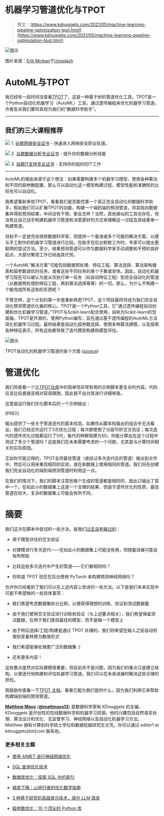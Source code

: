 # 机器学习管道优化与TPOT

> 原文：[https://www.kdnuggets.com/2021/05/machine-learning-pipeline-optimization-tpot.html](https://www.kdnuggets.com/2021/05/machine-learning-pipeline-optimization-tpot.html)

![图示](../Images/768d8e0940ca454156bd5deead1beb7d.png)

图片来源：[Erik Mclean](https://unsplash.com/@introspectivedsgn?utm_source=unsplash&utm_medium=referral&utm_content=creditCopyText)于[Unsplash](https://unsplash.com/s/photos/pipeline?utm_source=unsplash&utm_medium=referral&utm_content=creditCopyText)

# AutoML与TPOT

我已经有一段时间没查看[TPOT](https://github.com/EpistasisLab/tpot/)了，这是一种基于树的管道优化工具。TPOT是一个Python自动化机器学习（AutoML）工具，通过遗传编程来优化机器学习管道。作者告诉我们要将其视为我们的“数据科学助手”。

* * *

## 我们的三大课程推荐

![](../Images/0244c01ba9267c002ef39d4907e0b8fb.png) 1\. [谷歌网络安全证书](https://www.kdnuggets.com/google-cybersecurity) - 快速进入网络安全职业轨道。

![](../Images/e225c49c3c91745821c8c0368bf04711.png) 2\. [谷歌数据分析专业证书](https://www.kdnuggets.com/google-data-analytics) - 提升你的数据分析技能

![](../Images/0244c01ba9267c002ef39d4907e0b8fb.png) 3\. [谷歌IT支持专业证书](https://www.kdnuggets.com/google-itsupport) - 支持你的组织的IT工作

* * *

AutoML的理由来源于这个想法：如果需要构建多个机器学习模型，使用各种算法和不同的超参数配置，那么可以自动化这一模型构建过程，模型性能和准确性的比较也可以自动化。

我希望重新审视TPOT，看看我们是否能完善一个真正完全自动化的数据科学助手。假如我们可以扩展TPOT的功能，构建一个端到端的预测管道，将其指向数据集并得到预测结果，中间没有干预，那会怎样？当然，其他类似的工具也存在，但没有比自己动手构建机器学习管道和决策更好的方式来理解这一过程及其结果单一构建管道。

目标不一定是完全排除数据科学家，但提供一个基准或多个可能的解决方案，以便与手工制作的机器学习管道进行比较。在助手在后台默默工作时，专家可以提出更聪明的尝试方法。至少，结果预测管道可以作为数据科学家手动调整和干预的良好起点，大部分繁琐工作已经由其代劳。

一个AutoML“解决方案”可能包括数据预处理、特征工程、算法选择、算法架构搜索和超参数调优的任务，或者这些不同任务的某个子集或变体。因此，自动化机器学习现在可以被认为是从仅执行单一任务（如自动特征工程）到完全自动化的管道（从数据预处理到特征工程，再到算法选择等等）的一切。那么，为什么不构建一个能完成所有这些的东西呢？

不管怎样，这个计划的第一步是重新熟悉TPOT，这个项目最终将成为我们完全自动化预测管道优化器的核心。TPOT是一个Python工具，它“通过遗传编程自动创建和优化机器学习管道。”TPOT与Scikit-learn配合使用，自称为Scikit-learn的包装器。TPOT是开源的，使用Python编写，旨在通过基于遗传编程的AutoML方法简化机器学习过程。最终结果是自动化超参数选择、使用多种算法建模，以及探索各种特征表示，所有这些都导致了迭代模型构建和模型评估。

![图示](../Images/49a6192aa0b8ec1192da08cbbdf0e83e.png)

TPOT自动化的机器学习管道的各个方面 ([source](https://github.com/EpistasisLab/tpot/))

# 管道优化

我们将查看一个比[TPOT仓库](https://github.com/EpistasisLab/tpot/)中的简单但非常有用的示例脚本更复杂的内容。代码应该比较直接且相对容易跟随，因此我不会对其进行详细审查。

这里是运行我们优化脚本后的一个示例输出：

[PRE0]

输出提供了一些关于管道迭代的基本信息。如果你从脚本和输出的组合中无法看出，我们已经总共运行了3次优化过程；每次都使用了分层10折交叉验证；每次迭代的遗传优化过程都运行了5代，每代的种群规模为50。你能计算出在这个过程中测试了多少个管道吗？这是我们在未来需要考虑的一个问题，尤其是与计算时间相关的实际原因。

正如你可能记得的，TPOT会将最佳管道（或经过多次迭代后的管道）输出到文件中，然后可以用来重现相同的实验，或在新数据上使用相同的管道。我们将在创建我们完全自动化的端到端预测管道时利用这一点。

在我们的情况下，我们的脚本注意到每个生成的管道都是相同的，因此只输出了其中一个。在如此小的数据集上这是一个合理的结果，但由于遗传优化的性质，最佳管道在较大、复杂的数据集上可能会有所不同。

# 摘要

我们这次在脚本中尝试的一些方法，是我们[过去没有做过的](/2018/01/managing-machine-learning-workflows-scikit-learn-pipelines-part-4.html)：

+   用于模型评估的交叉验证

+   对建模进行多次迭代——在如此小的数据集上可能没有用，但随着进展可能会有所帮助

+   比较这些多次迭代中产生的管道——它们都相同吗？

+   你知道 TPOT 现在在后台使用 PyTorch 来构建预测神经网络吗？

也许你已经看到了我们可以在上述内容上改进的一些方法。以下是我们未来实现中可能不希望做的一些具体事项：

+   我们希望考虑数据集拆分比例，以便获得理想的训练、验证和测试数据量

+   由于我们使用交叉验证进行训练和验证（与上述要点相关），我们希望保留测试数据，仅用于我们表现最佳的模型，而不是每一个模型上

+   由于特征选择/工程/构建是通过 TPOT 处理的，我们将希望在输入之前自动将类别变量转换为数值形式

+   我们希望能够处理更广泛的数据集 :)

+   还有更多内容！

这些要点虽然对实际建模很重要，但目前并不是问题，因为我们的重点只是建立结构，以便迭代地构建和评估机器学习管道。我们可以在未来进展时解决这些合理的担忧。

我鼓励你查看一下[TPOT 文档](http://epistasislab.github.io/tpot/)，看看它能为我们提供什么，因为我们利用它来帮助构建端到端的预测管道。

**[Matthew Mayo](https://www.linkedin.com/in/mattmayo13/)** ([**@mattmayo13**](https://twitter.com/mattmayo13)) 是数据科学家和 KDnuggets 的主编，KDnuggets 是开创性的在线数据科学和机器学习资源。他的兴趣包括自然语言处理、算法设计和优化、无监督学习、神经网络以及自动化机器学习方法。Matthew 拥有计算机科学硕士学位和数据挖掘研究生文凭。你可以通过 editor1 at kdnuggets[dot]com 联系他。

### 更多相关主题

+   [使用 AIMET 进行神经网络优化](https://www.kdnuggets.com/2022/04/qualcomm-neural-network-optimization-aimet.html)

+   [SQL 查询优化技术](https://www.kdnuggets.com/2023/03/sql-query-optimization-techniques.html)

+   [数据库优化：探索 SQL 中的索引](https://www.kdnuggets.com/2023/07/database-optimization-exploring-indexes-sql.html)

+   [梯度下降：山地行者的优化数学指南](https://www.kdnuggets.com/gradient-descent-the-mountain-trekker-guide-to-optimization-with-mathematics)

+   [3 种基于研究的高级提示技术，提升 LLM 效率](https://www.kdnuggets.com/3-research-driven-advanced-prompting-techniques-for-llm-efficiency-and-speed-optimization)

+   [超参数优化：10 个顶尖的 Python 库](https://www.kdnuggets.com/2023/01/hyperparameter-optimization-10-top-python-libraries.html)
